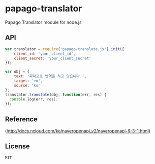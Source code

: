 papago-translator
==============

Papago Translator module for node.js


## API

```js
var translator = require('papago-translate.js').init({
    client_id: 'your_client_id', 
    client_secret: 'your_client_secret'  
});

var obj = {
	text: '파파고로 번역을 하고 있습니다.',
	target: 'en',
	source: 'ko'
};
translator.translate(obj, function(err, res) {
  console.log(err, res);
});
```


## Reference
(http://docs.ncloud.com/ko/naveropenapi_v2/naveropenapi-6-3-1.html)

## License

```
MIT
```
